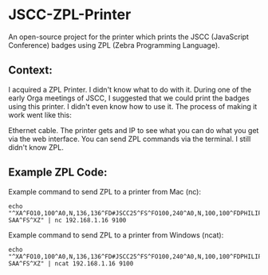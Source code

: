 # JSCC-ZPL-Printer

An open-source project for the printer which prints the JSCC (JavaScript Conference) badges using ZPL (Zebra Programming Language).

## Context:
I acquired a ZPL Printer. I didn't know what to do with it. 
During one of the early Orga meetings of JSCC, I suggested that we could print the badges using this printer.
I didn't even know how to use it. The process of making it work went like this:

Ethernet cable. The printer gets and IP to see what you can do what you get via the web interface.
You can send ZPL commands via the terminal. I still didn't know ZPL.

## Example ZPL Code:
Example command to send ZPL to a printer from Mac (nc):
```
echo "^XA^FO10,100^A0,N,136,136^FD#JSCC25^FS^FO100,240^A0,N,100,100^FDPHILIP SAA^FS^XZ" | nc 192.168.1.16 9100
```

Example command to send ZPL to a printer from Windows (ncat):
```
echo "^XA^FO10,100^A0,N,136,136^FD#JSCC25^FS^FO100,240^A0,N,100,100^FDPHILIP SAA^FS^XZ" | ncat 192.168.1.16 9100
```